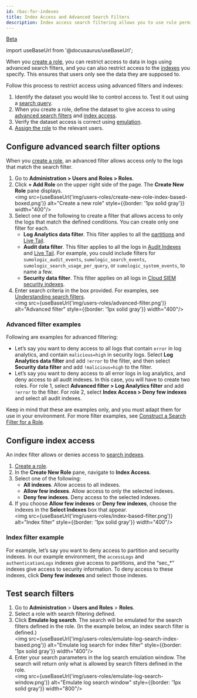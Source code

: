 ```yaml
---
id: rbac-for-indexes
title: Index Access and Advanced Search Filters
description: Index access search filtering allows you to use rule permissions to determine who gets access to certain indexes.
---
```


<p><a href="/docs/beta"><span className="beta">Beta</span></a></p>

import useBaseUrl from '@docusaurus/useBaseUrl';

When you [create a role](/docs/manage/users-roles/roles/create-manage-roles#create-a-role), you can restrict access to data in logs using advanced search filters, and you can also restrict access to the [indexes](/docs/manage/partitions-data-tiers/) you specify. This ensures that users only see the data they are supposed to.

Follow this process to restrict access using advanced filters and indexes:

1. Identify the dataset you would like to control access to. Test it out using a [search query](/docs/search/get-started-with-search/).
2. When you create a role, define the dataset to give access to using [advanced search filters](#configure-advanced-search-filter-options) and [index access](#configure-index-access).   
3. Verify the dataset access is correct using [emulation](#test-search-filters).
4. [Assign the role](/docs/manage/users-roles/roles/add-remove-users-role/) to the relevant users.

## Configure advanced search filter options

When you [create a role](/docs/manage/users-roles/roles/create-manage-roles#create-a-role), an advanced filter allows access only to the logs that match the search filter.

1. Go to **Administration > Users and Roles > Roles**.
1. Click **+ Add Role** on the upper right side of the page. The **Create New Role** pane displays.<br/><img src={useBaseUrl('img/users-roles/create-new-role-index-based-boxed.png')} alt="Create a new role" style={{border: '1px solid gray'}} width="400"/>
1. Select one of the following to create a filter that allows access to only the logs that match the defined conditions. You can create only one filter for each.
   * **Log Analytics data filter**. This filter applies to all the [partitions](/docs/manage/partitions/run-search-against-partition/) and [Live Tail](/docs/search/live-tail/).
   * **Audit data filter**. This filter applies to all the logs in [Audit Indexes](/docs/manage/security/audit-indexes/audit-index/) and [Live Tail](/docs/search/live-tail/). For example, you could include filters for `sumologic_audit_events`, `sumologic_search_events`, `sumologic_search_usage_per_query`, or `sumologic_system_events`, to name a few.
   * **Security data filter**. This filter applies on all logs in [Cloud SIEM security indexes](/docs/cse/records-signals-entities-insights/search-cse-records-in-sumo#partitions-for-cse-records).
1. Enter search criteria in the box provided. For examples, see [Understanding search filters](/docs/manage/users-roles/roles/construct-search-filter-for-role#understanding-search-filters).<br/><img src={useBaseUrl('img/users-roles/advanced-filter.png')} alt="Advanced filter" style={{border: '1px solid gray'}} width="400"/>

### Advanced filter examples

Following are examples for advanced filtering:
* Let’s say you want to deny access to all logs that contain `error` in log analytics, and contain `malicious=high` in security logs. Select **Log Analytics data filter** and add `!error` to the filter, and then select **Security data filter** and add `!malicious=high` to the filter.
* Let’s say you want to deny access to all error logs in log analytics, and deny access to all audit indexes. In this case, you will have to create two roles. For role 1, select **Advanced filter > Log Analytics filter** and add `!error` to the filter. For role 2, select **Index Access > Deny few indexes** and select all audit indexes.  

Keep in mind that these are examples only, and you must adapt them for use in your environment. For more filter examples, see [Construct a Search Filter for a Role](/docs/manage/users-roles/roles/construct-search-filter-for-role/).

## Configure index access

An index filter allows or denies access to [search indexes](/docs/manage/partitions-data-tiers/).

1. [Create a role](/docs/manage/users-roles/roles/create-manage-roles#create-a-role).
1. In the **Create New Role** pane, navigate to **Index Access**.
1. Select one of the following:
   * **All indexes**. Allow access to all indexes.
   * **Allow few indexes**. Allow access to only the selected indexes.
   * **Deny few indexes**. Deny access to the selected indexes.
1. If you choose **Allow few indexes** or **Deny few indexes**, choose the indexes in the **Select Indexes** box that appear.<br/><img src={useBaseUrl('img/users-roles/index-based-filter.png')} alt="Index filter" style={{border: '1px solid gray'}} width="400"/>

### Index filter example

For example, let’s say you want to deny access to partition and security indexes. In our example environment, the `accessLogs` and `authenticationLogs` indexes give access to partitions, and the “sec_*” indexes give access to security information. To deny access to these indexes, click **Deny few indexes** and select those indexes.

## Test search filters

1. Go to **Administration** > **Users and Roles** > **Roles**.
1. Select a role with search filtering defined.
1. Click **Emulate log search**. The search will be emulated for the search filters defined in the role. (In the example below, an index search filter is defined.)<br/><img src={useBaseUrl('img/users-roles/emulate-log-search-index-based.png')} alt="Emulate log search for index filter" style={{border: '1px solid gray'}} width="400"/>
1. Enter your search parameters in the log search emulation window. The search will return only what is allowed by search filters defined in the role.<br/><img src={useBaseUrl('img/users-roles/emulate-log-search-window.png')} alt="Emulate log search window" style={{border: '1px solid gray'}} width="800"/>
